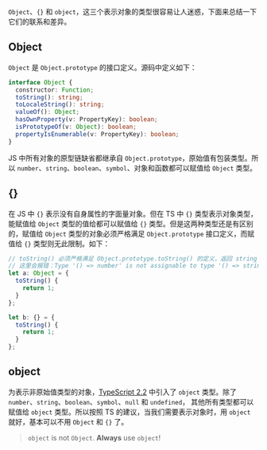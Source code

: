 `Object`、`{}` 和 `object`，这三个表示对象的类型很容易让人迷惑，下面来总结一下它们的联系和差异。

## Object

`Object` 是 `Object.prototype` 的接口定义。源码中定义如下：

```typescript
interface Object {
  constructor: Function;
  toString(): string;
  toLocaleString(): string;
  valueOf(): Object;
  hasOwnProperty(v: PropertyKey): boolean;
  isPrototypeOf(v: Object): boolean;
  propertyIsEnumerable(v: PropertyKey): boolean;
}
```

JS 中所有对象的原型链缺省都继承自 `Object.prototype`，原始值有包装类型。所以 `number`、`string`、`boolean`、`symbol`、对象和函数都可以赋值给 `Object` 类型。

## {}

在 JS 中 `{}` 表示没有自身属性的字面量对象。但在 TS 中 `{}` 类型表示对象类型，能赋值给 `Object` 类型的值给都可以赋值给 `{}` 类型。但是这两种类型还是有区别的，赋值给 `Object` 类型的对象必须严格满足 `Object.prototype` 接口定义，而赋值给 `{}` 类型则无此限制。如下：

```typescript
// toString() 必须严格满足 Object.prototype.toString() 的定义，返回 string 类型。
// 这里会报错：Type '() => number' is not assignable to type '() => string'.
let a: Object = {
  toString() {
    return 1;
  }
};

let b: {} = {
  toString() {
    return 1;
  }
};
```

## object

为表示非原始值类型的对象，[TypeScript 2.2](https://www.typescriptlang.org/docs/handbook/release-notes/typescript-2-2.html#object-type) 中引入了 `object` 类型。除了 `number`、`string`、`boolean`、`symbol`、`null` 和 `undefined`， 其他所有类型都可以赋值给 `object` 类型。所以按照 TS 的建议，当我们需要表示对象时，用 `object` 就好，基本可以不用 `Object` 和 `{}` 了。

> `object` is not `Object`. **Always** use `object`!



